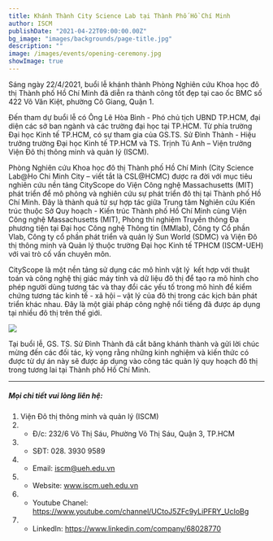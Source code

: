 ```yaml
---
title: Khánh Thành City Science Lab tại Thành Phố Hồ Chí Minh
author: ISCM
publishDate: "2021-04-22T09:00:00.00Z"
bg_image: "images/backgrounds/page-title.jpg"
description: "" 
image: /images/events/opening-ceremony.jpg
showImage: true
---
```

<!--StartFragment-->

Sáng ngày 22/4/2021, buổi lễ khánh thành Phòng Nghiên cứu Khoa học đô thị Thành phố Hồ Chí Minh đã diễn ra thành công tốt đẹp tại cao ốc BMC số 422 Võ Văn Kiệt, phường Cô Giang, Quận 1. 

Đến tham dự buổi lễ có Ông Lê Hòa Bình - Phó chủ tịch UBND TP.HCM, đại diện các sở ban ngành và các trường đại học tại TP.HCM. Từ phía trường Đại học Kinh tế TP.HCM, có sự tham gia của GS.TS. Sử Đình Thành - Hiệu trưởng trường Đại học Kinh tế TP.HCM và TS. Trịnh Tú Anh – Viện trưởng Viện Đô thị thông minh và quản lý (ISCM).

Phòng Nghiên cứu Khoa học đô thị Thành phố Hồ Chí Minh (City Science Lab@Ho Chi Minh City – viết tắt là CSL@HCMC) được ra đời với mục tiêu nghiên cứu nền tảng CityScope do Viện Công nghệ Massachusetts (MIT) phát triển để mô phỏng và nghiên cứu sự phát triển đô thị tại Thành phố Hồ Chí Minh. Đây là thành quả từ sự hợp tác giữa Trung tâm Nghiên cứu Kiến trúc thuộc Sở Quy hoạch - Kiến trúc Thành phố Hồ Chí Minh cùng Viện Công nghệ Massachusetts (MIT), Phòng thí nghiệm Truyền thông Đa phương tiện tại Đại học Công nghệ Thông tin (MMlab), Công ty Cổ phần Vlab, Công ty cổ phần phát triển và quản lý Sun World (SDMC) và Viện Đô thị thông minh và Quản lý thuộc trường Đại học Kinh tế TPHCM (ISCM-UEH) với vai trò cố vấn chuyên môn. 

CityScope là một nền tảng sử dụng các mô hình vật lý  kết hợp với thuật toán và công nghệ thị giác máy tính và dữ liệu đô thị để tạo ra mô hình cho phép người dùng tương tác và thay đổi các yếu tố trong mô hình để kiểm chứng tương tác kinh tế - xã hội – vật lý của đô thị trong các kịch bản phát triển khác nhau. Đây là một giải pháp công nghệ nổi tiếng đã được áp dụng tại nhiều đô thị trên thế giới.

![](/images/176481519_285309869807585_112322723284688095_n.jpg)

Tại buổi lễ, GS. TS. Sử Đình Thành đã cắt băng khánh thành và gửi lời chúc mừng đến các đối tác, kỳ vọng rằng những kinh nghiệm và kiến thức có được từ dự án này sẽ được áp dụng vào công tác quản lý quy hoạch đô thị trong tương lai tại Thành phố Hồ Chí Minh.
***
##### Mọi chi tiết vui lòng liên hệ:
1. Viện Đô thị thông minh và quản lý (ISCM)
2. * Đ/c: 232/6 Võ Thị Sáu, Phường Võ Thị Sáu, Quận 3, TP.HCM
3. * SĐT: 028. 3930 9589
4. * Email: iscm@ueh.edu.vn
4. * Website: www.iscm.ueh.edu.vn
5. * Youtube Chanel: https://www.youtube.com/channel/UCtoJ5ZFc9yLiPFRY_UcIoBg
6. * LinkedIn: https://www.linkedin.com/company/68028770


<!--EndFragment-->